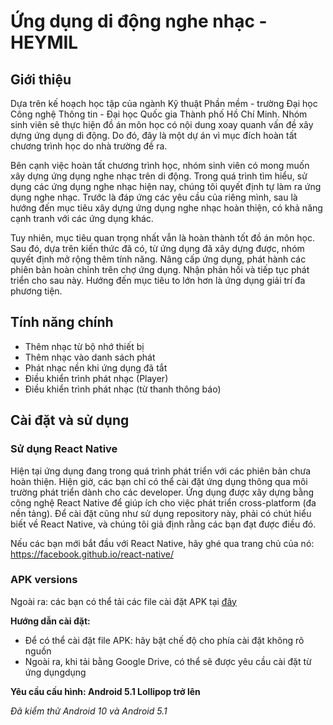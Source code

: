 # Ứng dụng di động nghe nhạc - HEYMIL

## Giới thiệu

Dựa trên kế hoạch học tập của ngành Kỹ thuật Phần mềm - trường Đại học Công nghệ Thông tin - Đại học Quốc gia Thành phố Hồ Chí Minh. Nhóm sinh viên sẽ thực hiện đồ án môn học có nội dung xoay quanh vấn đề xây dựng ứng dụng di động. Do đó, đây là một dự án vì mục đích hoàn tất chương trình học do nhà trường đề ra.

Bên cạnh việc hoàn tất chương trình học, nhóm sinh viên có mong muốn xây dựng ứng dụng nghe nhạc trên di động. Trong quá trình tìm hiểu, sử dụng các ứng dụng nghe nhạc hiện nay, chúng tôi quyết định tự làm ra ứng dụng nghe nhạc. Trước là đáp ứng các yêu cầu của riêng mình, sau là hướng đến mục tiêu xây dựng ứng dụng nghe nhạc hoàn thiện, có khả năng cạnh tranh với các ứng dụng khác.

Tuy nhiên, mục tiêu quan trọng nhất vẫn là hoàn thành tốt đồ án môn học. Sau đó, dựa trên kiến thức đã có, từ ứng dụng đã xây dựng được, nhóm quyết định mở rộng thêm tính năng. Nâng cấp ứng dụng, phát hành các phiên bản hoàn chỉnh trên chợ ứng dụng. Nhận phản hồi và tiếp tục phát triển cho sau này. Hướng đến mục tiêu to lớn hơn là ứng dụng giải trí đa phương tiện.

## Tính năng chính

* Thêm nhạc từ bộ nhớ thiết bị
* Thêm nhạc vào danh sách phát
* Phát nhạc nền khi ứng dụng đã tắt
* Điều khiển trình phát nhạc (Player)
* Điều khiển trình phát nhạc (từ thanh thông báo)

## Cài đặt và sử dụng

### Sử dụng React Native

Hiện tại ứng dụng đang trong quá trình phát triển với các phiên bản chưa hoàn thiện. Hiện giờ, các bạn chỉ có thể cài đặt ứng dụng thông qua môi trường phát triển dành cho các developer. Ứng dụng được xây dựng bằng công nghệ React Native để giúp ích cho việc phát triển cross-platform (đa nền tảng). Để cài đặt cũng như sử dụng repository này, phải có chút hiểu biết về React Native, và chúng tôi giả định rằng các bạn đạt được điều đó.

Nếu các bạn mới bắt đầu với React Native, hãy ghé qua trang chủ của nó: https://facebook.github.io/react-native/

### APK versions

Ngoài ra: các bạn có thể tải các file cài đặt APK tại [đây][1]

__Hướng dẫn cài đặt:__
* Để có thể cài đặt file APK: hãy bật chế độ cho phía cài đặt không rõ nguồn
* Ngoài ra, khi tải bằng Google Drive, có thể sẽ được yêu cầu cài đặt từ ứng dụngdụng

__Yêu cầu cấu hình: Android 5.1 Lollipop trở lên__ 

_Đã kiểm thử Android 10 và Android 5.1_

[1]: https://drive.google.com/open?id=10PhEcHc16BKJV5GgIiKW3TnecsDjgFeh